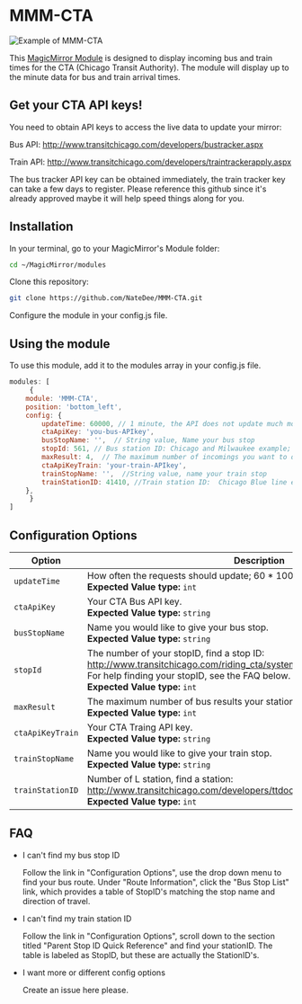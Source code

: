 # MMM-CTA

![Example of MMM-CTA](./example_picture_CTA.png)

This [MagicMirror Module][mm] is designed to display incoming bus and train times for the CTA (Chicago Transit Authority).  The module will display up to the minute data for bus and train arrival times.

## Get your CTA API keys!

You need to obtain API keys to access the live data to update your mirror:

Bus API:  http://www.transitchicago.com/developers/bustracker.aspx

Train API:  http://www.transitchicago.com/developers/traintrackerapply.aspx

The bus tracker API key can be obtained immediately, the train tracker key can take a few days to register.  Please reference this github since it's already approved maybe it will help speed things along for you.

## Installation

In your terminal, go to your MagicMirror's Module folder:

```bash
cd ~/MagicMirror/modules
```
Clone this repository:
```bash
git clone https://github.com/NateDee/MMM-CTA.git
```
Configure the module in your config.js file.


## Using the module

To use this module, add it to the modules array in your config.js file.

```js
modules: [
     {
	module: 'MMM-CTA',
	position: 'bottom_left',
	config: {
		updateTime: 60000, // 1 minute, the API does not update much more often so going below this is unnecessary
		ctaApiKey: 'you-bus-APIkey',
		busStopName: '',  // String value, Name your bus stop
		stopId: 561, // Bus station ID: Chicago and Milwaukee example; go to http://www.transitchicago.com/riding_cta/systemguide/default.aspx to find your stop ID
		maxResult: 4,  // The maximum number of incomings you want to display for bus stops
		ctaApiKeyTrain: 'your-train-APIkey',
		trainStopName: '',  //String value, name your train stop
		trainStationID: 41410, //Train station ID:  Chicago Blue line example; http://www.transitchicago.com/developers/ttdocs/default.aspx#_Toc296199909
	},
     }
]
```

## Configuration Options

Option|Description
------|-----------
`updateTime`|How often the requests should update; 60 * 1000 = 1 minute.<br/>**Expected Value type:** `int`
`ctaApiKey`|Your CTA Bus API key.<br/>**Expected Value type:** `string`
`busStopName`|Name you would like to give your bus stop.<br/>**Expected Value type:** `string`
`stopId`|The number of your stopID, find a stop ID:<br/>http://www.transitchicago.com/riding_cta/systemguide/default.aspx<br/>For help finding your stopID, see the FAQ below.<br/>**Expected Value type:** `int`
`maxResult`|The maximum number of bus results your station should display.<br/>**Expected Value type:** `int`
`ctaApiKeyTrain`|Your CTA Traing API key.<br/>**Expected Value type:** `string`
`trainStopName`|Name you would like to give your train stop.<br/>**Expected Value type:** `string`
`trainStationID`|Number of L station, find a station:<br/>http://www.transitchicago.com/developers/ttdocs/default.aspx#_Toc296199909<br/>**Expected Value type:** `int`

## FAQ
- I can't find my bus stop ID
	
	Follow the link in "Configuration Options", use the drop down menu to find your bus route.  Under "Route Information", click the "Bus Stop List" link, which provides a table of StopID's matching the stop name and direction of travel.
	
- I can't find my train station ID

	Follow the link in "Configuration Options", scroll down to the section titled "Parent Stop ID Quick Reference" and find your stationID.  The table is labeled as StopID, but these are actually the StationID's.
	
- I want more or different config options
	
	Create an issue here please.

[mm]: https://github.com/MichMich/MagicMirror
